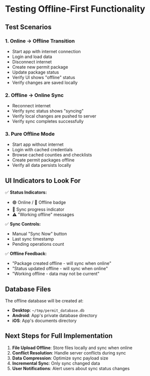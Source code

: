 # Testing Offline-First Functionality

## Test Scenarios

### 1. **Online → Offline Transition**
- Start app with internet connection
- Login and load data
- Disconnect internet
- Create new permit package
- Update package status
- Verify UI shows "offline" status
- Verify changes are saved locally

### 2. **Offline → Online Sync**
- Reconnect internet
- Verify sync status shows "syncing"
- Verify local changes are pushed to server
- Verify sync completes successfully

### 3. **Pure Offline Mode**
- Start app without internet
- Login with cached credentials
- Browse cached counties and checklists
- Create permit packages offline
- Verify all data persists locally

## UI Indicators to Look For

✅ **Status Indicators:**
- 🟢 Online / 🔴 Offline badge
- 🔄 Sync progress indicator
- ⚠️ "Working offline" messages

✅ **Sync Controls:**
- Manual "Sync Now" button
- Last sync timestamp
- Pending operations count

✅ **Offline Feedback:**
- "Package created offline - will sync when online"
- "Status updated offline - will sync when online"
- "Working offline - data may not be current"

## Database Files

The offline database will be created at:
- **Desktop**: `~/tmp/permit_database.db`
- **Android**: App's private database directory
- **iOS**: App's documents directory

## Next Steps for Full Implementation

1. **File Upload Offline**: Store files locally and sync when online
2. **Conflict Resolution**: Handle server conflicts during sync
3. **Data Compression**: Optimize sync payload size
4. **Incremental Sync**: Only sync changed data
5. **User Notifications**: Alert users about sync status changes
